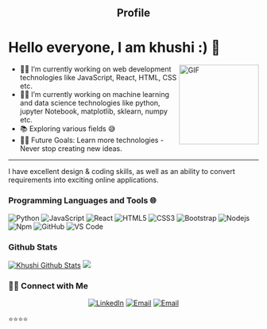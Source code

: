 <h2 align="center">Profile</h2>
<h1> Hello everyone, I am khushi :) 👋</h1>
<img align="right" alt="GIF" height="160px" src="https://media.giphy.com/media/du3J3cXyzhj75IOgvA/giphy.gif" />
<!--
<p align="center">
 <img width="100px" src="https://res.cloudinary.com/anuraghazra/image/upload/v1594908242/logo_ccswme.svg" align="center" alt="Github Readme Stats" />
 <h2 align="center">Profile</h2>
</p>
-->

- 👨‍💻 I’m currently working on web development technologies like JavaScript, React, HTML, CSS etc.
- 👨‍💻 I’m currently working on machine learning and data science technologies like python, jupyter Notebook, matplotlib, sklearn, numpy etc.
- 📚 Exploring various fields 😅
- 💪🏼 Future Goals: Learn more technologies - Never stop creating new ideas.

---

I have excellent design & coding skills, as well as an ability to convert requirements into exciting online applications.

### Programming Languages and Tools 🌐
![Python](http://img.shields.io/badge/-Python-3776AB?style=flat-square&logo=python&logoColor=ffffff)
![JavaScript](https://img.shields.io/badge/-JavaScript-%23F7DF1C?style=flat-square&logo=javascript&logoColor=000000&labelColor=%23F7DF1C&color=%23FFCE5A)
![React](https://img.shields.io/badge/-React-61DAFB?style=flat-square&logo=react&logoColor=ffffff)
![HTML5](https://img.shields.io/badge/-HTML5-%23E44D27?style=flat-square&logo=html5&logoColor=ffffff)
![CSS3](https://img.shields.io/badge/-CSS3-%231572B6?style=flat-square&logo=css3)
![Bootstrap](https://img.shields.io/badge/-Bootstrap-563D7C?style=flat-square&logo=Bootstrap)
![Nodejs](https://img.shields.io/badge/-Nodejs-339933?style=flat-square&logo=Node.js&logoColor=ffffff)
![Npm](https://img.shields.io/badge/-npm-CB3837?style=flat-square&logo=npm)
![GitHub](https://img.shields.io/badge/-GitHub-181717?style=flat-square&logo=github)
![VS Code](http://img.shields.io/badge/-VS%20Code-007ACC?style=flat-square&logo=visual-studio-code&logoColor=ffffff)
 
### Github Stats

[![Khushi Github Stats](https://github-readme-stats.vercel.app/api?username=khushi935&show_icons=true&count_private=true)](https://github.com/khushi935)
<a href="https://github.com/khushi935" align="right">
  <img src="https://github-readme-stats.vercel.app/api/top-langs/?username=khushi935&layout=compact" />
</a>
<h3> 🤝🏻 Connect with Me </h3>

<p align="center">
<a href="https://www.linkedin.com/in/khushi-patidar-129367191/" target="_blank"><img alt="LinkedIn" src="https://img.shields.io/badge/LinkedIn-@khushi-blue?style=flat&logo=linkedin"></a>
<a href="khushipatidar9@gmail.com"><img alt="Email" src="https://img.shields.io/badge/Email-khushipatidar9@gmail.com-blue?style=flat&logo=gmail"></a>
<a href="https://khushipatidar9.medium.com/"><img alt="Email" src="https://img.shields.io/badge/blog-khushipatidar9.medium.com-blue?style=flat&logo=blog"></a>                                                                                                                                           
</p>


⭐️⭐️⭐️⭐️

